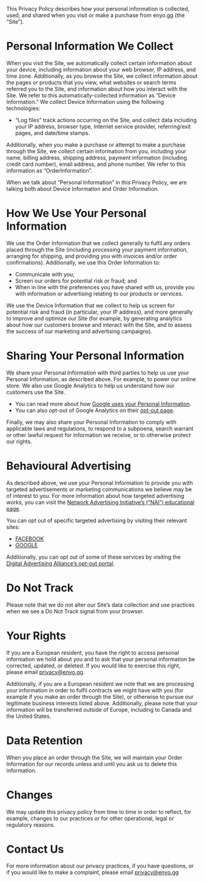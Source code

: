 This Privacy Policy describes how your personal information is collected, used, and shared when you visit or make a purchase from enyo.gg (the “Site”).

# Personal Information We Collect

When you visit the Site, we automatically collect certain information about your device, including information about your web browser, IP address, and time zone. Additionally, as you browse the Site, we collect information about the pages or products that you view, what websites or search terms referred you to the Site, and information about how you interact with the Site. We refer to this automatically-collected information as “Device Information.”
We collect Device Information using the following technologies:

- “Log files” track actions occurring on the Site, and collect data including your IP address, browser type, Internet service provider, referring/exit pages, and date/time stamps.

Additionally, when you make a purchase or attempt to make a purchase through the Site, we collect certain information from you, including your name, billing address, shipping address, payment information (including credit card number), email address, and phone number. We refer to this information as “OrderInformation”.

When we talk about “Personal Information” in this Privacy Policy, we are talking both about Device Information and Order Information.

# How We Use Your Personal Information

We use the Order Information that we collect generally to fulfil any orders placed through the Site (including processing your payment information, arranging for shipping, and providing you with invoices and/or order confirmations). Additionally, we use this Order Information to:

- Communicate with you;
- Screen our orders for potential risk or fraud; and
- When in line with the preferences you have shared with us, provide you with information or advertising relating to our products or services.

We use the Device Information that we collect to help us screen for potential risk and fraud (in particular, your IP address), and more generally to improve and optimize our Site (for example, by generating analytics about how our customers browse and interact with the Site, and to assess the success of our marketing and advertising campaigns).

# Sharing Your Personal Information

We share your Personal Information with third parties to help us use your Personal Information, as described above. For example, to power our online store.
We also use Google Analytics to help us understand how our customers use the Site.

- You can read more about how [Google uses your Personal Information](https://www.google.com/intl/en/policies/privacy/).
- You can also opt-out of Google Analytics on their [opt-out page](https://tools.google.com/dlpage/gaoptout).

Finally, we may also share your Personal Information to comply with applicable laws and regulations, to respond to a subpoena, search warrant or other lawful request for information we receive, or to otherwise protect our rights.

# Behavioural Advertising

As described above, we use your Personal Information to provide you with targeted advertisements or marketing communications we believe may be of interest to you. For more information about how targeted advertising works, you can visit the [Network Advertising Initiative’s (“NAI”) educational page](http://www.networkadvertising.org/understanding-online-advertising/how-does-it-work).

You can opt out of specific targeted advertising by visiting their relevant sites:

- [FACEBOOK](https://www.facebook.com/settings/?tab=ads)
- [GOOGLE](https://www.google.com/settings/ads/anonymous)

Additionally, you can opt out of some of these services by visiting the [Digital Advertising Alliance’s opt-out portal](http://optout.aboutads.info/).

# Do Not Track

Please note that we do not alter our Site’s data collection and use practices when we see a Do Not Track signal from your browser.

# Your Rights

If you are a European resident, you have the right to access personal information we hold about you and to ask that your personal information be corrected, updated, or deleted. If you would like to exercise this right, please email privacy@enyo.gg.

Additionally, if you are a European resident we note that we are processing your information in order to fulfil contracts we might have with you (for example if you make an order through the Site), or otherwise to pursue our legitimate business interests listed above. Additionally, please note that your information will be transferred outside of Europe, including to Canada and the United States.

# Data Retention

When you place an order through the Site, we will maintain your Order Information for our records unless and until you ask us to delete this information.

# Changes

We may update this privacy policy from time to time in order to reflect, for example, changes to our practices or for other operational, legal or regulatory reasons.

# Contact Us

For more information about our privacy practices, if you have questions, or if you would like to make a complaint, please email privacy@enyo.gg

